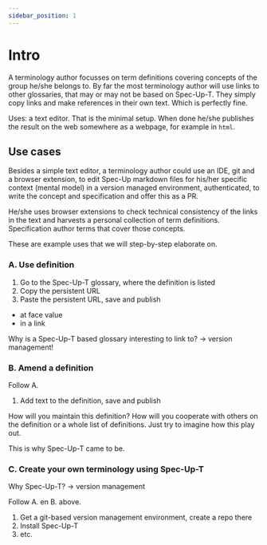 ```yaml
---
sidebar_position: 1
---
```


# Intro

A terminology author focusses on term definitions covering concepts of the group he/she belongs to. By far the most terminology author will use links to other glossaries, that may or may not be based on Spec-Up-T. They simply copy links and make references in their own text. Which is perfectly fine.

Uses: a text editor. That is the minimal setup. When done he/she publishes the result on the web somewhere as a webpage, for example in `html`.

## Use cases

Besides a simple text editor, a terminology author could use an IDE, git and a browser extension, to edit Spec-Up markdown files for his/her specific context (mental model) in a version managed environment, authenticated, to write the concept and specification and offer this as a PR.

He/she uses browser extensions to check technical consistency of the links in the text and harvests a personal collection of term definitions. Specification author terms that cover those concepts.

These are example uses that we will step-by-step elaborate on.

### A. Use definition

1. Go to the Spec-Up-T glossary, where the definition is listed
2. Copy the persistent URL
3. Paste the persistent URL, save and publish
  - at face value
  - in a link

Why is a Spec-Up-T based glossary interesting to link to? -> version management!

### B. Amend a definition

Follow A.

1. Add text to the definition, save and publish 

How will you maintain this definition? How will you cooperate with others on the definition or a whole list of definitions. Just try to imagine how this play out.

This is why Spec-Up-T came to be.


### C. Create your own terminology using Spec-Up-T

Why Spec-Up-T? -> version management

Follow A. en B. above.

1. Get a git-based version management environment, create a repo there
2. Install Spec-Up-T
3. etc.
